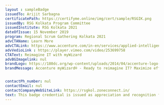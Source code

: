 ```yaml
--- 
layout : sampleBadge 
issuedTo: Arijit Sarbagna
certificatePath: https://certifyme.online/img/cert/sample/RSGIK.png
issuedBy: RSG Kolkata Program Committee
issuedInstitute: RSG Kolkata 2021
dateOfIssue: 15 November 2019
program: Regional Scrum Gathering Kolkata 2021
advCTAName: Learn More
advCTALink: https://www.accenture.com/in-en/services/applied-intelligence/mywizard-intelligent-automation-platform
advVedioLink : https://player.vimeo.com/video/253699758
CTAText: Reimagine IT with myWizard
advBGImagelink: nul
brandLogo: https://180dc.org/wp-content/uploads/2014/04/accenture-logo-300x150.png
brandMessage: Accenture myWizard® - Ready to reimagine IT? Maximize efficiency and deliver value with seamless intelligent automation powered by Accenture myWizard®.


contactPh_number: nul
contactEmail: nul
contactCompanyWebSiteLink: https://rsgkol.zoneconnect.in/
text: This badge credential is issued as appreciation and recognition for being a speaker in Regional Scrum Gathering Kolkata 2021
--- 
```


